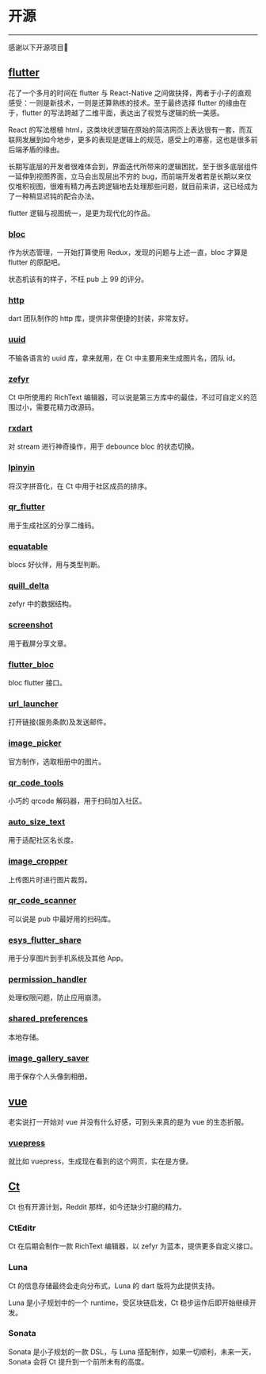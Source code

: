 # 开源
---

感谢以下开源项目🙏

## [flutter](https://github.com/flutter/flutter)

花了一个多月的时间在 flutter 与 React-Native 之间做抉择，两者于小子的直观感受：一则是新技术，一则是还算熟练的技术。至于最终选择 flutter 的缘由在于，flutter 的写法跨越了二维平面，表达出了视觉与逻辑的统一美感。

React 的写法根植 html，这类块状逻辑在原始的简洁网页上表达很有一套，而互联网发展到如今地步，更多的表现是逻辑上的规范，感受上的滞塞，这也是很多前后端矛盾的缘由。

长期写底层的开发者很难体会到，界面迭代所带来的逻辑困扰，至于很多底层组件一延伸到视图界面，立马会出现层出不穷的 bug，而前端开发者若是长期以来仅仅堆积视图，很难有精力再去跨逻辑地去处理那些问题，就目前来讲，这已经成为了一种稍显迟钝的配合办法。

flutter 逻辑与视图统一，是更为现代化的作品。

### [bloc][bloc]

作为状态管理，一开始打算使用 Redux，发现的问题与上述一直，bloc 才算是 flutter 的原配吧。

状态机该有的样子，不枉 pub 上 99 的评分。

### [http][http]

dart 团队制作的 http 库，提供非常便捷的封装，非常友好。

### [uuid][uuid]

不输各语言的 uuid 库，拿来就用，在 Ct 中主要用来生成图片名，团队 id。

### [zefyr][zefyr]

Ct 中所使用的 RichText 编辑器，可以说是第三方库中的最佳，不过可自定义的范围过小，需要花精力改源码。

### [rxdart][rxdart]

对 stream 进行神奇操作，用于 debounce bloc 的状态切换。

### [lpinyin][lpinyin]

将汉字拼音化，在 Ct 中用于社区成员的排序。

### [qr_flutter][qr_flutter]

用于生成社区的分享二维码。

### [equatable][equatable]

blocs 好伙伴，用与类型判断。

### [quill_delta][quill_delta]

zefyr 中的数据结构。

### [screenshot][screenshot]

用于截屏分享文章。

### [flutter_bloc][flutter_bloc]

bloc flutter 接口。

### [url_launcher][url_launcher]

打开链接(服务条款)及发送邮件。

### [image_picker][image_picker]

官方制作，选取相册中的图片。

### [qr_code_tools][qr_code_tools]

小巧的 qrcode 解码器，用于扫码加入社区。

### [auto_size_text][auto_size_text]

用于适配社区名长度。

### [image_cropper][image_cropper]

上传图片时进行图片裁剪。

### [qr_code_scanner][qr_code_scanner]

可以说是 pub 中最好用的扫码库。

### [esys_flutter_share][esys_flutter_share]

用于分享图片到手机系统及其他 App。

### [permission_handler][permission_handler]

处理权限问题，防止应用崩溃。

### [shared_preferences][shared_preferences]

本地存储。

### [image_gallery_saver][image_gallery_saver]

用于保存个人头像到相册。

## [vue](https://github.com/vuejs/vue)

老实说打一开始对 vue 并没有什么好感，可到头来真的是为 vue 的生态折服。

### [vuepress][vuepress]

就比如 vuepress，生成现在看到的这个网页，实在是方便。

## [Ct](#Ct)

Ct 也有开源计划，Reddit 那样，如今还缺少打磨的精力。

### CtEditr

Ct 在后期会制作一款 RichText 编辑器，以 zefyr 为蓝本，提供更多自定义接口。

### Luna

Ct 的信息存储最终会走向分布式，Luna 的 dart 版将为此提供支持。

Luna 是小子规划中的一个 runtime，受区块链启发，Ct 稳步运作后即开始继续开发。

### Sonata

Sonata 是小子规划的一款 DSL，与 Luna 搭配制作，如果一切顺利，未来一天，Sonata 会将 Ct 提升到一个前所未有的高度。



[bloc]: https://github.com/boeledi/blocs
[http]: https://github.com/dart-lang/http
[uuid]: https://github.com/Daegalus/dart-uuid
[zefyr]: https://github.com/memspace/zefyr
[rxdart]: https://github.com/ReactiveX/rxdart
[lpinyin]: https://github.com/flutterchina/lpinyin
[equatable]: https://github.com/felangel/equatable
[screenshot]: https://github.com/SachinGanesh/screenshot
[qr_flutter]: https://github.com/lukef/qr.flutter
[quill_delta]: https://github.com/pulyaevskiy/quill-delta-dart
[url_launcher]: https://github.com/flutter/plugins
[image_picker]: https://github.com/flutter/plugins
[flutter_bloc]: https://github.com/felangel/bloc
[qr_code_tools]: https://github.com/AifeiI/qr_code_tools
[image_cropper]: https://github.com/hnvn/flutter_image_cropper
[flutter_swiper]: https://github.com/jzoom/flutter_swiper
[auto_size_text]: https://github.com/leisim/auto_size_text
[qr_code_scanner]: https://github.com/juliuscanute/qr_code_scanner
[cupertino_icons]: https://github.com/flutter/plugins
[shared_preferences]: https://github.com/flutter/plugins
[esys_flutter_share]: https://github.com/esysberlin/esys-flutter-share
[image_gallery_saver]: https://github.com/hui-z/image_gallery_saver
[permission_handler]: https://github.com/baseflowit/flutter-permission-handler

[vuepress]: https://github.com/vuejs/vuepress

